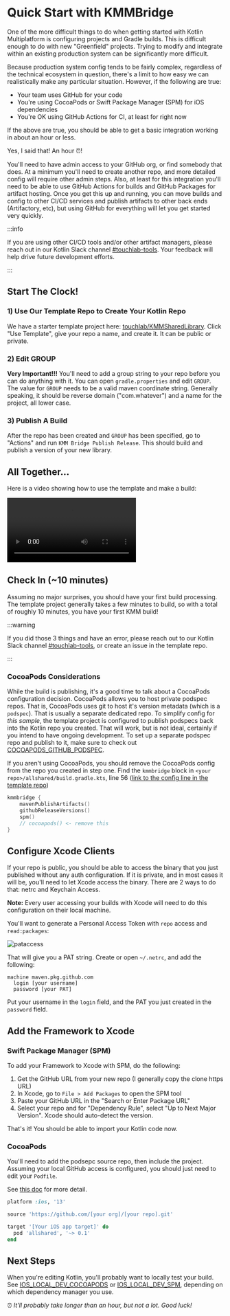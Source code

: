 # Quick Start with KMMBridge

One of the more difficult things to do when getting started with Kotlin Multiplatform is configuring projects and Gradle builds. This is difficult enough to do with new "Greenfield" projects. Trying to modify and integrate within an existing production system can be significantly more difficult.

Because production system config tends to be fairly complex, regardless of the technical ecosystem in question, there's a limit to how easy we can realistically make any particular situation. However, if the following are true:

* Your team uses GitHub for your code
* You're using CocoaPods or Swift Package Manager (SPM) for iOS dependencies
* You're OK using GitHub Actions for CI, at least for right now

If the above are true, you should be able to get a basic integration working in about an hour or less.

Yes, I said that! An hour ⏰!

You'll need to have admin access to your GitHub org, or find somebody that does. At a minimum you'll need to create another repo, and more detailed config will require other admin steps. Also, at least for this integration you'll need to be able to use GitHub Actions for builds and GitHub Packages for artifact hosting. Once you get this up and running, you can move builds and config to other CI/CD services and publish artifacts to other back ends (Artifactory, etc), but using GitHub for everything will let you get started very quickly.

:::info

If you are using other CI/CD tools and/or other artifact managers, please reach out in our Kotlin Slack channel [#touchlab-tools](https://kotlinlang.slack.com/archives/CTJB58X7X). Your feedback will help drive future development efforts.

:::

## Start The Clock!

### 1) Use Our Template Repo to Create Your Kotlin Repo

We have a starter template project here: [touchlab/KMMSharedLibrary](https://github.com/touchlab/KMMSharedLibrary). Click "Use Template", give your repo a name, and create it. It can be public or private.

### 2) Edit GROUP

**Very Important!!!** You'll need to add a group string to your repo before you can do anything with it. You can open `gradle.properties` and edit `GROUP`. The value for `GROUP` needs to be a valid maven coordinate string. Generally speaking, it should be reverse domain ("com.whatever") and a name for the project, all lower case.

### 3) Publish A Build

After the repo has been created and `GROUP` has been specified, go to "Actions" and run `KMM Bridge Publish Release`. This should build and publish a version of your new library.

## All Together...

Here is a video showing how to use the template and make a build:

<video src="usetemplate2.mp4"></video>

## Check In (~10 minutes)

Assuming no major surprises, you should have your first build processing. The template project generally takes a few minutes to build, so with a total of roughly 10 minutes, you have your first KMM build!

:::warning

If you did those 3 things and have an error, please reach out to our Kotlin Slack channel [#touchlab-tools](https://kotlinlang.slack.com/archives/CTJB58X7X), or create an issue in the template repo.

:::

### CocoaPods Considerations

While the build is publishing, it's a good time to talk about a CocoaPods configuration decision. CocoaPods allows you to host private podspec repos. That is, CocoaPods uses git to host it's version metadata (which is a `podspec`). That is usually a separate dedicated repo. To simplify config for *this sample*, the template project is configured to publish podspecs back into the Kotlin repo you created. That will work, but is not ideal, certainly if you intend to have ongoing development. To set up a separate podspec repo and publish to it, make sure to check out [COCOAPODS_GITHUB_PODSPEC](cocoapods/COCOAPODS_GITHUB_PODSPEC.md).

If you aren't using CocoaPods, you should remove the CocoaPods config from the repo you created in step one. Find the `kmmbridge` block in `<your repo>/allshared/build.gradle.kts`, line 56 ([link to the config line in the template repo](https://github.com/touchlab/KMMSharedLibrary/blob/main/allshared/build.gradle.kts#L56))

```kotlin
kmmbridge {
    mavenPublishArtifacts()
    githubReleaseVersions()
    spm()
    // cocoapods() <- remove this
}
```

## Configure Xcode Clients

If your repo is public, you should be able to access the binary that you just published without any auth configuration. If it is private, and in most cases it will be, you'll need to let Xcode access the binary. There are 2 ways to do that: netrc and Keychain Access.

**Note:** Every user accessing your builds with Xcode will need to do this configuration on their local machine.

You'll want to generate a Personal Access Token with `repo` access and `read:packages`:

![pataccess](https://tl-navigator-images.s3.us-east-1.amazonaws.com/docimages/2022-10-17_16-33-pataccess.png)

That will give you a PAT string. Create or open `~/.netrc`, and add the following:

```shell
machine maven.pkg.github.com
  login [your username]
  password [your PAT]
```

Put your username in the `login` field, and the PAT you just created in the `password` field.

## Add the Framework to Xcode

### Swift Package Manager (SPM)

To add your Framework to Xcode with SPM, do the following:

1. Get the GitHub URL from your new repo (I generally copy the clone https URL)
2. In Xcode, go to `File > Add Packages` to open the SPM tool
3. Paste your GitHub URL in the "Search or Enter Package URL"
4. Select your repo and for "Dependency Rule", select "Up to Next Major Version". Xcode should auto-detect the version.

That's it! You should be able to import your Kotlin code now.

### CocoaPods

You'll need to add the podsepc source repo, then include the project. Assuming your local GitHub access is configured, you should just need to edit your `Podfile`.

See [this doc](https://touchlab.github.io/KMMBridge/cocoapods/IOS_COCOAPODS#add-podspec-repo) for more detail. 

```ruby
platform :ios, '13'

source 'https://github.com/[your org]/[your repo].git'

target '[Your iOS app target]' do
  pod 'allshared', '~> 0.1'
end
```

## Next Steps

When you're editing Kotlin, you'll probably want to locally test your build. See [IOS_LOCAL_DEV_COCOAPODS](cocoapods/IOS_LOCAL_DEV_COCOAPODS.md) or [IOS_LOCAL_DEV_SPM](spm/IOS_LOCAL_DEV_SPM.md), depending on which dependency manager you use.

⏰ *It'll probably take longer than an hour, but not a lot. Good luck!*